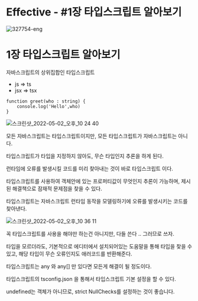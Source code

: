 # Effective - #1장 타입스크립트 알아보기

![327754-eng](https://user-images.githubusercontent.com/34502254/166244967-686bdd12-3a55-4aae-b353-59c41be01622.png)

# 1장 타입스크립트 알아보기

자바스크립트의 상위집합인 타입스크립트

- js ⇒ ts
- jsx ⇒ tsx

```tsx
function greet(who : string) {
	console.log('Hello',who)
}
```

![스크린샷_2022-05-02_오후_10 24 40](https://user-images.githubusercontent.com/34502254/166244982-fdf0db93-968f-4e38-9143-87433030e5ab.png)

모든 자바스크립트는 타입스크립트이지만, 모든 타입스크립트가 자바스크립트는 아니다.

타입스크립트가 타입을 지정하지 않아도, 무슨 타입인지 추론을 하게 된다.

런타임에 오류를 발생시킬 코드를 미리 찾아내는 것이 바로 타입스크립트 이다.

타입스크립트를 사용하여 객체안에 있는 프로퍼티값이 무엇인지 추론이 가능하며, 제시된 해결책으로 잠재적 문제점을 찾을 수 있다.

타입스크립트는 자바스크립트 런타임 동작을 모델링하기에 오류를 발생시키는 코드를 찾아낸다.

![스크린샷_2022-05-02_오후_10 36 11](https://user-images.githubusercontent.com/34502254/166245000-ce2ff582-83e5-4d49-8dc0-1a8fec1bdcb2.png)

꼭 타입스크립트를 사용을 해야만 하는건 아니지만, 다들 쓴다 .. 그러므로 쓰자.

타입을 모르더라도, 기본적으로 에디터에서 설치되어있는 도움말을 통해 타입을 찾을 수 있고, 해당 타입이 무슨 오류인지도 애러코드를 반환해준다.

타입스크립트는 any 와 any[] 만 있다면 모든게 해결이 될 정도이다.

타입스크립트의 tsconfig.json 을 통해서 타입스크립트 기본 설정을 할 수 있다.

undefined는 객체가 아니므로, strict NullChecks를 설정하는 것이 좋습니다.
